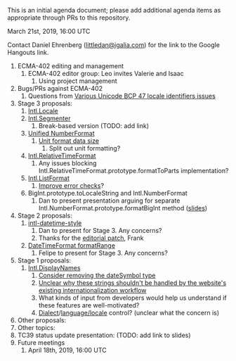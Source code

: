 This is an initial agenda document; please add additional agenda items as appropriate through PRs to this repository.

March 21st, 2019, 16:00 UTC

Contact Daniel Ehrenberg (littledan@igalia.com) for the link to the Google Hangouts link.

1. ECMA-402 editing and management
   1. ECMA-402 editor group: Leo invites Valerie and Isaac
      1. Using project management
1. Bugs/PRs against ECMA-402
   1. Questions from [Various Unicode BCP 47 locale identifiers issues](https://github.com/tc39/ecma402/issues/330)
1. Stage 3 proposals:
   1. [Intl.Locale](https://github.com/tc39/proposal-intl-locale)
   1. [Intl.Segmenter](https://github.com/tc39/proposal-intl-segmenter)
       1. Break-based version (TODO: add link)
   1. [Unified NumberFormat](https://github.com/tc39/proposal-unified-intl-numberformat)
       1. [Unit format data size](https://github.com/tc39/proposal-unified-intl-numberformat/issues/39)
           1. Split out unit formatting?
   1. [Intl.RelativeTimeFormat](https://github.com/tc39/proposal-intl-relative-time)
       1. Any issues blocking Intl.RelativeTimeFormat.prototype.formatToParts implementation?
   1. [Intl.ListFormat](https://github.com/tc39/proposal-intl-list-format)
       1. [Improve error checks](https://github.com/tc39/proposal-intl-list-format/pull/40)?
   1. BigInt.prototype.toLocaleString and Intl.NumberFormat
       1. Dan to present presentation arguing for separate Intl.NumberFormat.prototype.formatBigInt method ([slides](https://docs.google.com/presentation/d/1L19IEMWwfGyKFbaA1FAKIl2PEuSoQXtSOvVQLHJV5g0/edit#slide=id.p))
1. Stage 2 proposals:
   1. [intl-datetime-style](https://github.com/tc39/proposal-intl-datetime-style)
       1. Dan to present for Stage 3. Any concerns?
       1. Thanks for the [editorial patch](https://github.com/tc39/proposal-intl-datetime-style/pull/22), Frank
   1. [DateTimeFormat formatRange](https://github.com/fabalbon/proposal-intl-DateTimeFormat-formatRange)
       1. Felipe to present for Stage 3. Any concerns?
1. Stage 1 proposals:
   1. [Intl.DisplayNames](https://github.com/tc39/proposal-intl-displaynames)
       1. [Consider removing the dateSymbol type](https://github.com/tc39/proposal-intl-displaynames/issues/22)
       1. [Unclear why these strings shouldn't be handled by the website's existing internationalization workflow](https://github.com/tc39/proposal-intl-displaynames/issues/21)
       1. What kinds of input from developers would help us understand if these features are well-motivated?
       1. [Dialect](https://github.com/tc39/proposal-intl-displaynames/issues/20)/[language/locale](https://github.com/tc39/proposal-intl-displaynames/issues/12) control? (unclear what the concern is)
1. Other proposals:
1. Other topics:
1. TC39 status update presentation: (TODO: add link to slides)
1. Future meetings
   1. April 18th, 2019, 16:00 UTC
